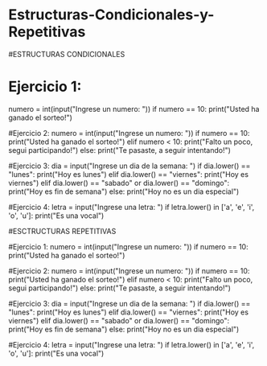 # Estructuras-Condicionales-y-Repetitivas

#ESTRUCTURAS CONDICIONALES

# Ejercicio 1:
numero = int(input("Ingrese un numero: "))
if numero == 10:
    print("Usted ha ganado el sorteo!")


#Ejercicio 2:
numero = int(input("Ingrese un numero: "))
if numero == 10:
    print("Usted ha ganado el sorteo!")
elif numero < 10:
    print("Falto un poco, segui participando!")
else:
    print("Te pasaste, a seguir intentando!")


#Ejercicio 3:
dia = input("Ingrese un dia de la semana: ")
if dia.lower() == "lunes":
    print("Hoy es lunes")
elif dia.lower() == "viernes":
    print("Hoy es viernes")
elif dia.lower() == "sabado" or dia.lower() == "domingo":
    print("Hoy es fin de semana")
else:
    print("Hoy no es un dia especial")


#Ejercicio 4:
letra = input("Ingrese una letra: ")
if letra.lower() in ['a', 'e', 'i', 'o', 'u']:
    print("Es una vocal")



#ESCTRUCTURAS REPETITIVAS

#Ejercicio 1:
numero = int(input("Ingrese un numero: "))
if numero == 10:
    print("Usted ha ganado el sorteo!")


#Ejercicio 2:
numero = int(input("Ingrese un numero: "))
if numero == 10:
    print("Usted ha ganado el sorteo!")
elif numero < 10:
    print("Falto un poco, segui participando!")
else:
    print("Te pasaste, a seguir intentando!")


#Ejercicio 3:
dia = input("Ingrese un dia de la semana: ")
if dia.lower() == "lunes":
    print("Hoy es lunes")
elif dia.lower() == "viernes":
    print("Hoy es viernes")
elif dia.lower() == "sabado" or dia.lower() == "domingo":
        print("Hoy es fin de semana")
else:
    print("Hoy no es un dia especial")


#Ejercicio 4:
letra = input("Ingrese una letra: ")
if letra.lower() in ['a', 'e', 'i', 'o', 'u']:
    print("Es una vocal")






